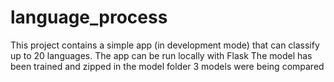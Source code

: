 # language_process
This project contains a simple app (in development mode) that can classify up to 20 languages.
The app can be run locally with Flask
The model has been trained and zipped in the model folder
3 models were being compared
